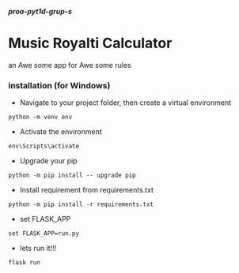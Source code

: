 ***proa-pyt1d-grup-s***

# Music Royalti Calculator
an Awe some app for Awe some rules

### installation (for Windows)

* Navigate to your project folder, then create a virtual environment
```
python -m venv env
```

* Activate the environment
```
env\Scripts\activate
```

* Upgrade your pip
```
python -m pip install -- upgrade pip
```

* Install requirement from requirements.txt
```
python -m pip install -r requirements.txt
```

* set FLASK_APP
```
set FLASK_APP=run.py
```

* lets run it!!!
```
flask run
```
